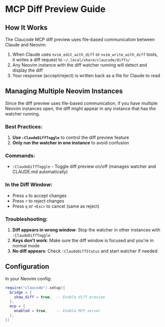 # MCP Diff Preview Guide

## How It Works

The Claucode MCP diff preview uses file-based communication between Claude and Neovim:

1. When Claude uses `nvim_edit_with_diff` or `nvim_write_with_diff` tools, it writes a diff request to `~/.local/share/claucode/diffs/`
2. Any Neovim instance with the diff watcher running will detect and display the diff
3. Your response (accept/reject) is written back as a file for Claude to read

## Managing Multiple Neovim Instances

Since the diff preview uses file-based communication, if you have multiple Neovim instances open, the diff might appear in any instance that has the watcher running.

### Best Practices:

1. **Use `:ClaudeDiffToggle`** to control the diff preview feature
2. **Only run the watcher in one instance** to avoid confusion

### Commands:

- `:ClaudeDiffToggle` - Toggle diff preview on/off (manages watcher and CLAUDE.md automatically)

### In the Diff Window:

- Press `a` to accept changes
- Press `r` to reject changes
- Press `q` or `<Esc>` to cancel (same as reject)

### Troubleshooting:

1. **Diff appears in wrong window**: Stop the watcher in other instances with `:ClaudeDiffToggle`
2. **Keys don't work**: Make sure the diff window is focused and you're in normal mode
3. **No diff appears**: Check `:ClaudeDiffStatus` and start watcher if needed

## Configuration

In your Neovim config:

```lua
require("claucode").setup({
  bridge = {
    show_diff = true,  -- Enable diff preview
  },
  mcp = {
    enabled = true,    -- Enable MCP server
  },
})
```
